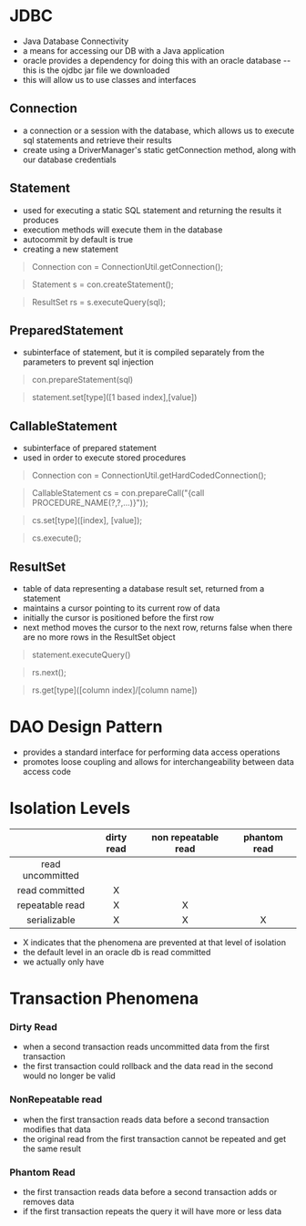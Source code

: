 # JDBC
- Java Database Connectivity
- a means for accessing our DB with a Java application
- oracle provides a dependency for doing this with an oracle database -- this is the ojdbc jar file we downloaded
- this will allow us to use classes and interfaces 

## Connection 
- a connection or a session with the database, which allows us to execute sql statements and retrieve their results 
- create using a DriverManager's static getConnection method, along with our database credentials

## Statement 
- used for executing a static SQL statement and returning the results it produces
- execution methods will execute them in the database
- autocommit by default is true
- creating a new statement
> Connection con = ConnectionUtil.getConnection();

> Statement s = con.createStatement();

> ResultSet rs = s.executeQuery(sql);

## PreparedStatement
- subinterface of statement, but it is compiled separately from the parameters to prevent sql injection

> con.prepareStatement(sql)

> statement.set[type]([1 based index],[value])

## CallableStatement
- subinterface of prepared statement
- used in order to execute stored procedures
		
> Connection con = ConnectionUtil.getHardCodedConnection();

> CallableStatement cs = con.prepareCall("{call PROCEDURE_NAME(?,?,...)}"));
			
> cs.set[type]([index], [value]);

> cs.execute();

## ResultSet 
- table of data representing a database result set, returned from a statement
- maintains a cursor pointing to its current row of data
- initially the cursor is positioned before the first row
- next method moves the cursor to the next row, returns false when there are no more rows in the ResultSet object

> statement.executeQuery()

> rs.next();

> rs.get[type]([column index]/[column name])


# DAO Design Pattern
- provides a standard interface for performing data access operations
- promotes loose coupling and allows for interchangeability between data access code

# Isolation Levels

|                   | dirty read |  non repeatable read |  phantom read  |
|:-----------------:|:----------:|:--------------------:|:--------------:|
|  read uncommitted |            |                      |                |  
|  read committed   |     X      |                      |                |   
|  repeatable read  |     X      |           X          |                |   
|  serializable     |     X      |           X          |        X       |   

- X indicates that the phenomena are prevented at that level of isolation
- the default level in an oracle db is read committed
- we actually only have 

# Transaction Phenomena

### Dirty Read
- when a second transaction reads uncommitted data from the first transaction
- the first transaction could rollback and the data read in the second would no longer be valid

### NonRepeatable read
- when the first transaction reads data before a second transaction modifies that data
- the original read from the first transaction cannot be repeated and get the same result

### Phantom Read
- the first transaction reads data before a second transaction adds or removes data
- if the first transaction repeats the query it will have more or less data

